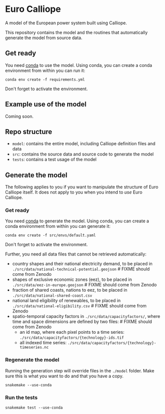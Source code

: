 # Euro Calliope

A model of the European power system built using Calliope.

This repository contains the model and the routines that automatically generate the model from source data.

## Get ready

You need [conda](https://conda.io/docs/index.html) to use the model. Using conda, you can create a conda environment from within you can run it:

    conda env create -f requirements.yml

Don't forget to activate the environment.

## Example use of the model

Coming soon.

## Repo structure

* `model`: contains the entire model, including Calliope definition files and data
* `src`: contains the source data and source code to generate the model
* `tests`: contains a test usage of the model

## Generate the model

The following applies to you if you want to manipulate the structure of Euro Calliope itself. It does not apply to you when you intend to _use_ Euro Calliope.

### Get ready

You need [conda](https://conda.io/docs/index.html) to generate the model. Using conda, you can create a conda environment from within you can generate it:

    conda env create -f src/envs/default.yaml

Don't forget to activate the environment.

Further, you need all data files that cannot be retrieved automatically:

* country shapes and their national electricity demand, to be placed in `./src/data/national-technical-potential.geojson` # FIXME should come from Zenodo
* shapes of exclusive economic zones (eez), to be placed in `./src/data/eez-in-europe.geojson` # FIXME should come from Zenodo
* fraction of shared coasts, nations to eez, to be placed in `./src/data/national-shared-coast.csv`
* national land eligibility of renewables, to be placed in `./src/data/national-eligibility.csv` # FIXME should come from Zenodo
* spatio-temporal capacity factors in `./src/data/capacityfactors/`, where time and space dimensions are defined by two files: # FIXME should come from Zenodo
    * an id map, where each pixel points to a time series: `./src/data/capacityfactors/{technology}-ids.tif`
    * all indexed time series: `./src/data/capacityfactors/{technology}-timeseries.nc`

### Regenerate the model

Running the generation step will override files in the `./model` folder. Make sure this is what you want to do and that you have a copy.

    snakemake --use-conda

### Run the tests

    snakemake test --use-conda
